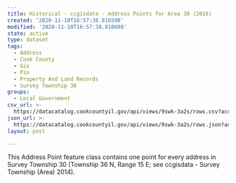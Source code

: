 ```yaml
---
title: Historical - ccgisdata - Address Points for Area 30 (2016)
created: '2020-11-10T16:57:38.810598'
modified: '2020-11-10T16:57:38.810608'
state: active
type: dataset
tags:
  - Address
  - Cook County
  - Gis
  - Pin
  - Property And Land Records
  - Survey Township 30
groups:
  - Local Government
csv_url: >-
  https://datacatalog.cookcountyil.gov/api/views/9swk-3a2s/rows.csv?accessType=DOWNLOAD
json_url: >-
  https://datacatalog.cookcountyil.gov/api/views/9swk-3a2s/rows.json?accessType=DOWNLOAD
layout: post

---
```

This Address Point feature class contains one point for every address in Survey Township 30 (Township 36 N, Range 15 E; see ccgisdata - Survey Township (Area) 2014).
